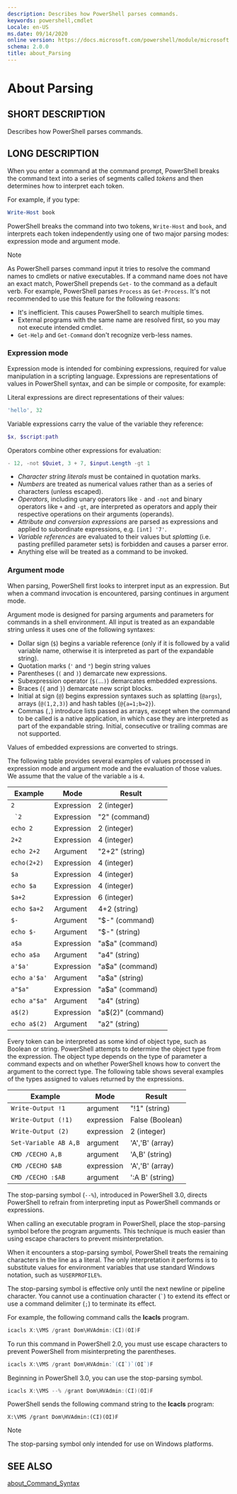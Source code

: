 ```yaml
---
description: Describes how PowerShell parses commands. 
keywords: powershell,cmdlet
Locale: en-US
ms.date: 09/14/2020
online version: https://docs.microsoft.com/powershell/module/microsoft.powershell.core/about/about_parsing?view=powershell-7.1&WT.mc_id=ps-gethelp
schema: 2.0.0
title: about_Parsing
---
```

# About Parsing

## SHORT DESCRIPTION
Describes how PowerShell parses commands.

## LONG DESCRIPTION

When you enter a command at the command prompt, PowerShell breaks the command
text into a series of segments called _tokens_ and then determines how to
interpret each token.

For example, if you type:

```powershell
Write-Host book
```

PowerShell breaks the command into two tokens, `Write-Host` and `book`, and
interprets each token independently using one of two major parsing modes:
expression mode and argument mode.

> [!NOTE]
> As PowerShell parses command input it tries to resolve the command names to
> cmdlets or native executables. If a command name does not have an exact
> match, PowerShell prepends `Get-` to the command as a default verb. For
> example, PowerShell parses `Process` as `Get-Process`. It's not
> recommended to use this feature for the following reasons:
>
> - It's inefficient. This causes PowerShell to search multiple times.
> - External programs with the same name are resolved first, so you may not
>   execute intended cmdlet.
> - `Get-Help` and `Get-Command` don't recognize verb-less names.

### Expression mode

Expression mode is intended for combining expressions, required for value
manipulation in a scripting language. Expressions are representations of values
in PowerShell syntax, and can be simple or composite, for example:

Literal expressions are direct representations of their values: 

```powershell
'hello', 32
```

Variable expressions carry the value of the variable they reference: 

```powershell
$x, $script:path
```
Operators combine other expressions for evaluation: 

```powershell
- 12, -not $Quiet, 3 + 7, $input.Length -gt 1
```

- _Character string literals_ must be contained in quotation marks.
- _Numbers_ are treated as numerical values rather than as a series of
  characters (unless escaped).
- _Operators_, including unary operators like `-` and `-not` and binary
  operators like `+` and `-gt`, are interpreted as operators and apply their
  respective operations on their arguments (operands).
- _Attribute and conversion expressions_ are parsed as expressions and applied
  to subordinate expressions, e.g. `[int] '7'`.
- _Variable references_ are evaluated to their values but _splatting_ (i.e.
  pasting prefilled parameter sets) is forbidden and causes a parser error.
- Anything else will be treated as a command to be invoked.

### Argument mode

When parsing, PowerShell first looks to interpret input as an expression. But
when a command invocation is encountered, parsing continues in argument mode.

Argument mode is designed for parsing arguments and parameters for commands in
a shell environment. All input is treated as an expandable string unless it
uses one of the following syntaxes:

- Dollar sign (`$`) begins a variable reference (only if it is followed by a
  valid variable name, otherwise it is interpreted as part of the expandable
  string).
- Quotation marks (`'` and `"`) begin string values
- Parentheses (`(` and `)`) demarcate new expressions.
- Subexpression operator (`$(`…`)`) demarcates embedded expressions.
- Braces (`{` and `}`) demarcate new script blocks.
- Initial at sign (`@`) begins expression syntaxes such as splatting (`@args`),
  arrays (`@(1,2,3)`) and hash tables (`@{a=1;b=2}`).
- Commas (`,`) introduce lists passed as arrays, except when the command to be
  called is a native application, in which case they are interpreted as part of
  the expandable string. Initial, consecutive or trailing commas are not
  supported.

<!--
01234567890123456789012345678901234567890123456789012345678901234567890123456789
-->
Values of embedded expressions are converted to strings.

The following table provides several examples of values processed in expression
mode and argument mode and the evaluation of those values. We assume that the
value of the variable `a` is `4`.

|       Example        |    Mode    |      Result       |
| -------------------- | ---------- | ----------------- |
| `2`                  | Expression | 2 (integer)       |
| `` `2``              | Expression | "2" (command)     |
| `echo 2`             | Expression | 2 (integer)       |
| `2+2`                | Expression | 4 (integer)       |
| `echo 2+2`           | Argument   | "2+2" (string)    |
| `echo(2+2)`          | Expression | 4 (integer)       |
| `$a`                 | Expression | 4 (integer)       |
| `echo $a`            | Expression | 4 (integer)       |
| `$a+2`               | Expression | 6 (integer)       |
| `echo $a+2`          | Argument   | 4+2 (string)      |
| `$-`                 | Argument   | "$-" (command)    |
| `echo $-`            | Argument   | "$-" (string)     |
| `a$a`                | Expression | "a$a" (command)   |
| `echo a$a`           | Argument   | "a4" (string)     |
| `a'$a'`              | Expression | "a$a" (command)   |
| `echo a'$a'`         | Argument   | "a$a" (string)    |
| `a"$a"`              | Expression | "a$a" (command)   |
| `echo a"$a"`         | Argument   | "a4" (string)     |
| `a$(2)`              | Expression | "a$(2)" (command) |
| `echo a$(2)`         | Argument   | "a2" (string)     |

Every token can be interpreted as some kind of object type, such as Boolean or
string. PowerShell attempts to determine the object type from the expression.
The object type depends on the type of parameter a command expects and on
whether PowerShell knows how to convert the argument to the correct type. The
following table shows several examples of the types assigned to values returned
by the expressions.

|       Example          |    Mode    |     Result      |
| ---------------------- | ---------- | --------------- |
| `Write-Output !1`      | argument   | "!1" (string)   |
| `Write-Output (!1)`    | expression | False (Boolean) |
| `Write-Output (2)`     | expression | 2 (integer)     |
| `Set-Variable AB A,B`  | argument   | 'A','B' (array) |
| `CMD /CECHO A,B`       | argument   | 'A,B' (string)  |
| `CMD /CECHO $AB`       | expression | 'A','B' (array) |
| `CMD /CECHO :$AB`      | argument   | ':A B' (string) |

The stop-parsing symbol (`--%`), introduced in PowerShell 3.0, directs
PowerShell to refrain from interpreting input as PowerShell commands or
expressions.

When calling an executable program in PowerShell, place the stop-parsing symbol
before the program arguments. This technique is much easier than using escape
characters to prevent misinterpretation.

When it encounters a stop-parsing symbol, PowerShell treats the remaining
characters in the line as a literal. The only interpretation it performs is to
substitute values for environment variables that use standard Windows notation,
such as `%USERPROFILE%`.

The stop-parsing symbol is effective only until the next newline or pipeline
character. You cannot use a continuation character (`` ` ``) to extend its
effect or use a command delimiter (`;`) to terminate its effect.

For example, the following command calls the **Icacls** program.

```powershell
icacls X:\VMS /grant Dom\HVAdmin:(CI)(OI)F
```

To run this command in PowerShell 2.0, you must use escape characters to
prevent PowerShell from misinterpreting the parentheses.

```powershell
icacls X:\VMS /grant Dom\HVAdmin:`(CI`)`(OI`)F
```

Beginning in PowerShell 3.0, you can use the stop-parsing symbol.

```powershell
icacls X:\VMS --% /grant Dom\HVAdmin:(CI)(OI)F
```

PowerShell sends the following command string to the **Icacls** program:

`X:\VMS /grant Dom\HVAdmin:(CI)(OI)F`

> [!NOTE]
> The stop-parsing symbol only intended for use on Windows platforms.

## SEE ALSO

[about_Command_Syntax](about_Command_Syntax.md)
